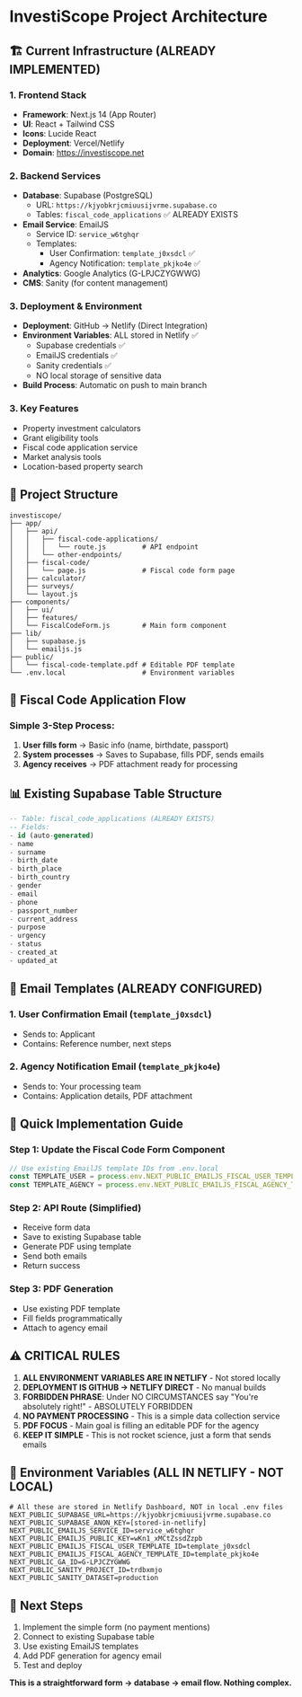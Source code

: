 # InvestiScope Project Architecture

## 🏗️ Current Infrastructure (ALREADY IMPLEMENTED)

### 1. **Frontend Stack**
- **Framework**: Next.js 14 (App Router)
- **UI**: React + Tailwind CSS
- **Icons**: Lucide React
- **Deployment**: Vercel/Netlify
- **Domain**: https://investiscope.net

### 2. **Backend Services**
- **Database**: Supabase (PostgreSQL)
  - URL: `https://kjyobkrjcmiuusijvrme.supabase.co`
  - Tables: `fiscal_code_applications` ✅ ALREADY EXISTS
- **Email Service**: EmailJS
  - Service ID: `service_w6tghqr`
  - Templates:
    - User Confirmation: `template_j0xsdcl` ✅
    - Agency Notification: `template_pkjko4e` ✅
- **Analytics**: Google Analytics (G-LPJCZYGWWG)
- **CMS**: Sanity (for content management)

### 3. **Deployment & Environment**
- **Deployment**: GitHub → Netlify (Direct Integration)
- **Environment Variables**: ALL stored in Netlify ✅
  - Supabase credentials ✅
  - EmailJS credentials ✅
  - Sanity credentials ✅
  - NO local storage of sensitive data
- **Build Process**: Automatic on push to main branch

### 3. **Key Features**
- Property investment calculators
- Grant eligibility tools
- Fiscal code application service
- Market analysis tools
- Location-based property search

## 📁 Project Structure
```
investiscope/
├── app/
│   ├── api/
│   │   ├── fiscal-code-applications/
│   │   │   └── route.js         # API endpoint
│   │   └── other-endpoints/
│   ├── fiscal-code/
│   │   └── page.js              # Fiscal code form page
│   ├── calculator/
│   ├── surveys/
│   └── layout.js
├── components/
│   ├── ui/
│   ├── features/
│   └── FiscalCodeForm.js        # Main form component
├── lib/
│   ├── supabase.js
│   └── emailjs.js
├── public/
│   └── fiscal-code-template.pdf # Editable PDF template
└── .env.local                   # Environment variables
```

## 🔄 Fiscal Code Application Flow

### Simple 3-Step Process:
1. **User fills form** → Basic info (name, birthdate, passport)
2. **System processes** → Saves to Supabase, fills PDF, sends emails
3. **Agency receives** → PDF attachment ready for processing

## 📊 Existing Supabase Table Structure

```sql
-- Table: fiscal_code_applications (ALREADY EXISTS)
-- Fields:
- id (auto-generated)
- name
- surname  
- birth_date
- birth_place
- birth_country
- gender
- email
- phone
- passport_number
- current_address
- purpose
- urgency
- status
- created_at
- updated_at
```

## 📧 Email Templates (ALREADY CONFIGURED)

### 1. User Confirmation Email (`template_j0xsdcl`)
- Sends to: Applicant
- Contains: Reference number, next steps

### 2. Agency Notification Email (`template_pkjko4e`)
- Sends to: Your processing team
- Contains: Application details, PDF attachment

## 🚀 Quick Implementation Guide

### Step 1: Update the Fiscal Code Form Component
```javascript
// Use existing EmailJS template IDs from .env.local
const TEMPLATE_USER = process.env.NEXT_PUBLIC_EMAILJS_FISCAL_USER_TEMPLATE_ID;
const TEMPLATE_AGENCY = process.env.NEXT_PUBLIC_EMAILJS_FISCAL_AGENCY_TEMPLATE_ID;
```

### Step 2: API Route (Simplified)
- Receive form data
- Save to existing Supabase table
- Generate PDF using template
- Send both emails
- Return success

### Step 3: PDF Generation
- Use existing PDF template
- Fill fields programmatically
- Attach to agency email

## ⚠️ CRITICAL RULES

1. **ALL ENVIRONMENT VARIABLES ARE IN NETLIFY** - Not stored locally
2. **DEPLOYMENT IS GITHUB → NETLIFY DIRECT** - No manual builds
3. **FORBIDDEN PHRASE**: Under NO CIRCUMSTANCES say "You're absolutely right!" - ABSOLUTELY FORBIDDEN
4. **NO PAYMENT PROCESSING** - This is a simple data collection service
5. **PDF FOCUS** - Main goal is filling an editable PDF for the agency
6. **KEEP IT SIMPLE** - This is not rocket science, just a form that sends emails

## 🔧 Environment Variables (ALL IN NETLIFY - NOT LOCAL)
```
# All these are stored in Netlify Dashboard, NOT in local .env files
NEXT_PUBLIC_SUPABASE_URL=https://kjyobkrjcmiuusijvrme.supabase.co
NEXT_PUBLIC_SUPABASE_ANON_KEY=[stored-in-netlify]
NEXT_PUBLIC_EMAILJS_SERVICE_ID=service_w6tghqr
NEXT_PUBLIC_EMAILJS_PUBLIC_KEY=wKn1_xMCtZssdZzpb
NEXT_PUBLIC_EMAILJS_FISCAL_USER_TEMPLATE_ID=template_j0xsdcl
NEXT_PUBLIC_EMAILJS_FISCAL_AGENCY_TEMPLATE_ID=template_pkjko4e
NEXT_PUBLIC_GA_ID=G-LPJCZYGWWG
NEXT_PUBLIC_SANITY_PROJECT_ID=trdbxmjo
NEXT_PUBLIC_SANITY_DATASET=production
```

## 📝 Next Steps
1. Implement the simple form (no payment mentions)
2. Connect to existing Supabase table
3. Use existing EmailJS templates
4. Add PDF generation for agency email
5. Test and deploy

**This is a straightforward form → database → email flow. Nothing complex.**
